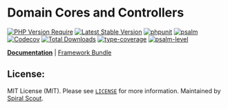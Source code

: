 # Domain Cores and Controllers

[![PHP Version Require](https://poser.pugx.org/spiral/hmvc/require/php)](https://packagist.org/packages/spiral/hmvc)
[![Latest Stable Version](https://poser.pugx.org/spiral/hmvc/v/stable)](https://packagist.org/packages/spiral/hmvc)
[![phpunit](https://github.com/spiral/hmvc/actions/workflows/phpunit.yml/badge.svg)](https://github.com/spiral/hmvc/actions)
[![psalm](https://github.com/spiral/hmvc/actions/workflows/psalm.yml/badge.svg)](https://github.com/spiral/hmvc/actions)
[![Codecov](https://codecov.io/gh/spiral/hmvc/branch/master/graph/badge.svg)](https://codecov.io/gh/spiral/hmvc/)
[![Total Downloads](https://poser.pugx.org/spiral/hmvc/downloads)](https://packagist.org/packages/spiral/hmvc)
[![type-coverage](https://shepherd.dev/github/spiral/hmvc/coverage.svg)](https://shepherd.dev/github/spiral/hmvc)
[![psalm-level](https://shepherd.dev/github/spiral/hmvc/level.svg)](https://shepherd.dev/github/spiral/hmvc)

<b>[Documentation](https://spiral.dev/docs/cookbook-domain-core)</b> | [Framework Bundle](https://github.com/spiral/framework)

## License:

MIT License (MIT). Please see [`LICENSE`](./LICENSE) for more information. Maintained by [Spiral Scout](https://spiralscout.com).
